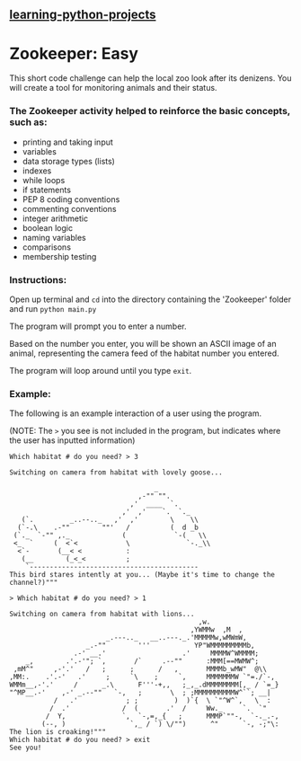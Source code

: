 ## [learning-python-projects](https://github.com/marco-fiumara/learning-python-projects)

# Zookeeper: Easy

This short code challenge can help the local zoo look after its denizens. You will create a tool for monitoring animals and their status.

### The Zookeeper activity helped to reinforce the basic concepts, such as:

- printing and taking input
- variables
- data storage types (lists)
- indexes
- while loops
- if statements
- PEP 8 coding conventions
- commenting conventions
- integer arithmetic
- boolean logic
- naming variables
- comparisons
- membership testing

### Instructions:

Open up terminal and `cd` into the directory containing the 'Zookeeper' folder and run `python main.py`

The program will prompt you to enter a number.

Based on the number you enter, you will be shown an ASCII image of an animal, representing the camera feed of the habitat number you entered.

The program will loop around until you type `exit`.

### Example:

The following is an example interaction of a user using the program.

(NOTE: The `>` you see is not included in the program, but indicates where the user has inputted information)

```
Which habitat # do you need? > 3

Switching on camera from habitat with lovely goose...

                                    _
                                ,-"" "".
                              ,'  ____  `.
                            ,'  ,'    `.  `._
   (`.         _..--.._   ,'  ,'        \    \\
  (`-.\    .-""        ""'   /          (  d _b
 (`._  `-"" ,._             (            `-(   \\
 <_  `     (  <`<            \              `-._\\
  <`-       (__< <           :
   (__        (_<_<          ;
    `------------------------------------------
This bird stares intently at you... (Maybe it's time to change the channel?)"""

> Which habitat # do you need? > 1

Switching on camera from habitat with lions...
                                               ,w.
                                             ,YWMMw  ,M  ,
                        _.---.._   __..---._.'MMMMMw,wMWmW,
                   _.-""        '''           YP"WMMMMMMMMMb,
                .-' __.'                   .'     MMMMW^WMMMM;
    _,        .'.-'"; `,       /`     .--""      :MMM[==MWMW^;
 ,mM^"     ,-'.'   /   ;      ;      /   ,       MMMMb_wMW"  @\\
,MM:.    .'.-'   .'     ;     `\    ;     `,     MMMMMMMW `"=./`-,
WMMm__,-'.'     /      _.\      F'''-+,,   ;_,_.dMMMMMMMM[,_ / `=_}
"^MP__.-'    ,-' _.--""   `-,   ;       \  ; ;MMMMMMMMMMW^``; __|
           /   .'            ; ;         )  )`{  \ `"^W^`,   \  :
          /  .'             /  (       .'  /     Ww._     `.  `"
         /  Y,              `,  `-,=,_{   ;      MMMP`""-,  `-._.-,
        (--, )                `,_ / `) \/"")      ^"      `-, -;"\:
The lion is croaking!"""
Which habitat # do you need? > exit
See you!
```
